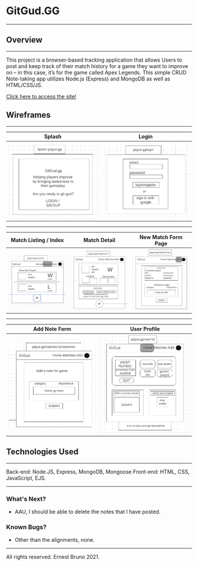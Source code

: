 # GitGud.GG
-----------
## Overview
-----------

This project is a browser-based tracking application that allows Users to post and keep track of their match history for a game they want to improve on – in this case, it’s for the game called Apex Legends. This simple CRUD Note-taking app utilizes Node.js (Express) and MongoDB as well as HTML/CSS/JS.


[Click here to access the site!](https://git-gud-gg.herokuapp.com/)

## Wireframes
---
|Splash                     |  Login                   | 
|:------------------------:|:-------------:             |
![splash page](public/images/assets/screenshots/wireframes/splash.png)  |  ![match-index](public/images/assets/screenshots/wireframes/login-page.png) |

---
| Match Listing / Index |  Match Detail  |  New Match Form Page   |
|:--------:|:-----------:|:----------:|
|![homepage](public/images/assets/screenshots/wireframes/match-index.png) | ![homepage](public/images/assets/screenshots/wireframes/match-detail.png)  |  ![rules](public/images/assets/screenshots/wireframes/match-new-form.png)

---

|  Add Note Form  |  User Profile   |
|:------------------------:|:-------------:|
![homepage](public/images/assets/screenshots/wireframes/add-notes.png)  |  ![rules](public/images/assets/screenshots/wireframes/user-profile.png)



## Technologies Used
---
Back-end: Node.JS, Express, MongoDB, Mongoose
Front-end: HTML, CSS, JavaScript, EJS.

---

### What's Next?
- AAU, I should be able to delete the notes that I have posted.

### Known Bugs?
- Other than the alignments, none.


---
All rights reserved. Ernest Bruno 2021.